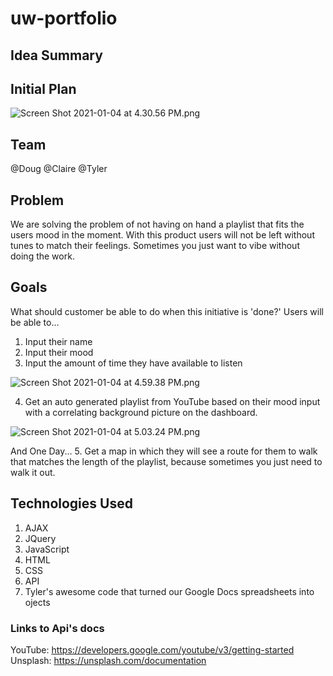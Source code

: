 # uw-portfolio


## Idea Summary



## Initial Plan
![Screen Shot 2021-01-04 at 4.30.56 PM.png]()

## Team

@Doug @Claire @Tyler

## Problem

We are solving the problem of not having on hand a playlist that fits the users mood in the moment. With this product users will not be left without tunes to match their feelings. Sometimes you just want to vibe without doing the work.

## Goals

What should customer be able to do when this initiative is 'done?'
Users will be able to...

1. Input their name
2. Input their mood
3. Input the amount of time they have available to listen

![Screen Shot 2021-01-04 at 4.59.38 PM.png](https://images.zenhubusercontent.com/5ff3b158644d93579a2757c6/47aa6fd8-542a-4e88-8efd-d62c5b427267)

4. Get an auto generated playlist from YouTube based on their mood input with a correlating background picture on the dashboard. 

![Screen Shot 2021-01-04 at 5.03.24 PM.png](https://images.zenhubusercontent.com/5ff3b158644d93579a2757c6/32ce710c-eae5-43ae-bc4c-066f992d6c8a)

And One Day...
5. Get a map in which they will see a route for them to walk that matches the length of the playlist, because sometimes you just need to walk it out.

## Technologies Used

1. AJAX
2. JQuery
3. JavaScript
4. HTML
5. CSS
6. API
7. Tyler's awesome code that turned our Google Docs spreadsheets into ojects

### Links to Api's docs

YouTube: https://developers.google.com/youtube/v3/getting-started
Unsplash: https://unsplash.com/documentation
